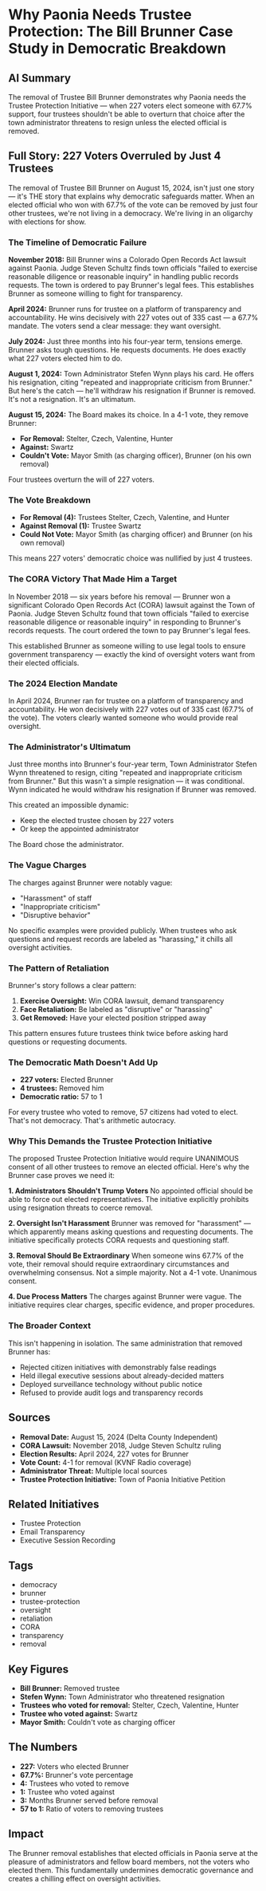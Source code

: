 # Why Paonia Needs Trustee Protection: The Bill Brunner Case Study in Democratic Breakdown

## AI Summary
The removal of Trustee Bill Brunner demonstrates why Paonia needs the Trustee Protection Initiative — when 227 voters elect someone with 67.7% support, four trustees shouldn't be able to overturn that choice after the town administrator threatens to resign unless the elected official is removed.

## Full Story: 227 Voters Overruled by Just 4 Trustees

The removal of Trustee Bill Brunner on August 15, 2024, isn't just one story — it's THE story that explains why democratic safeguards matter. When an elected official who won with 67.7% of the vote can be removed by just four other trustees, we're not living in a democracy. We're living in an oligarchy with elections for show.

### The Timeline of Democratic Failure

**November 2018:** Bill Brunner wins a Colorado Open Records Act lawsuit against Paonia. Judge Steven Schultz finds town officials "failed to exercise reasonable diligence or reasonable inquiry" in handling public records requests. The town is ordered to pay Brunner's legal fees. This establishes Brunner as someone willing to fight for transparency.

**April 2024:** Brunner runs for trustee on a platform of transparency and accountability. He wins decisively with 227 votes out of 335 cast — a 67.7% mandate. The voters send a clear message: they want oversight.

**July 2024:** Just three months into his four-year term, tensions emerge. Brunner asks tough questions. He requests documents. He does exactly what 227 voters elected him to do.

**August 1, 2024:** Town Administrator Stefen Wynn plays his card. He offers his resignation, citing "repeated and inappropriate criticism from Brunner." But here's the catch — he'll withdraw his resignation if Brunner is removed. It's not a resignation. It's an ultimatum.

**August 15, 2024:** The Board makes its choice. In a 4-1 vote, they remove Brunner:
- **For Removal:** Stelter, Czech, Valentine, Hunter
- **Against:** Swartz
- **Couldn't Vote:** Mayor Smith (as charging officer), Brunner (on his own removal)

Four trustees overturn the will of 227 voters.

### The Vote Breakdown

- **For Removal (4):** Trustees Stelter, Czech, Valentine, and Hunter
- **Against Removal (1):** Trustee Swartz
- **Could Not Vote:** Mayor Smith (as charging officer) and Brunner (on his own removal)

This means 227 voters' democratic choice was nullified by just 4 trustees.

### The CORA Victory That Made Him a Target

In November 2018 — six years before his removal — Brunner won a significant Colorado Open Records Act (CORA) lawsuit against the Town of Paonia. Judge Steven Schultz found that town officials "failed to exercise reasonable diligence or reasonable inquiry" in responding to Brunner's records requests. The court ordered the town to pay Brunner's legal fees.

This established Brunner as someone willing to use legal tools to ensure government transparency — exactly the kind of oversight voters want from their elected officials.

### The 2024 Election Mandate

In April 2024, Brunner ran for trustee on a platform of transparency and accountability. He won decisively with 227 votes out of 335 cast (67.7% of the vote). The voters clearly wanted someone who would provide real oversight.

### The Administrator's Ultimatum

Just three months into Brunner's four-year term, Town Administrator Stefen Wynn threatened to resign, citing "repeated and inappropriate criticism from Brunner." But this wasn't a simple resignation — it was conditional. Wynn indicated he would withdraw his resignation if Brunner was removed.

This created an impossible dynamic:
- Keep the elected trustee chosen by 227 voters
- Or keep the appointed administrator

The Board chose the administrator.

### The Vague Charges

The charges against Brunner were notably vague:
- "Harassment" of staff
- "Inappropriate criticism"
- "Disruptive behavior"

No specific examples were provided publicly. When trustees who ask questions and request records are labeled as "harassing," it chills all oversight activities.

### The Pattern of Retaliation

Brunner's story follows a clear pattern:
1. **Exercise Oversight:** Win CORA lawsuit, demand transparency
2. **Face Retaliation:** Be labeled as "disruptive" or "harassing"
3. **Get Removed:** Have your elected position stripped away

This pattern ensures future trustees think twice before asking hard questions or requesting documents.

### The Democratic Math Doesn't Add Up

- **227 voters:** Elected Brunner
- **4 trustees:** Removed him
- **Democratic ratio:** 57 to 1

For every trustee who voted to remove, 57 citizens had voted to elect. That's not democracy. That's arithmetic autocracy.

### Why This Demands the Trustee Protection Initiative

The proposed Trustee Protection Initiative would require UNANIMOUS consent of all other trustees to remove an elected official. Here's why the Brunner case proves we need it:

**1. Administrators Shouldn't Trump Voters**
No appointed official should be able to force out elected representatives. The initiative explicitly prohibits using resignation threats to coerce removal.

**2. Oversight Isn't Harassment**
Brunner was removed for "harassment" — which apparently means asking questions and requesting documents. The initiative specifically protects CORA requests and questioning staff.

**3. Removal Should Be Extraordinary**
When someone wins 67.7% of the vote, their removal should require extraordinary circumstances and overwhelming consensus. Not a simple majority. Not a 4-1 vote. Unanimous consent.

**4. Due Process Matters**
The charges against Brunner were vague. The initiative requires clear charges, specific evidence, and proper procedures.

### The Broader Context

This isn't happening in isolation. The same administration that removed Brunner has:
- Rejected citizen initiatives with demonstrably false readings
- Held illegal executive sessions about already-decided matters
- Deployed surveillance technology without public notice
- Refused to provide audit logs and transparency records

## Sources
- **Removal Date:** August 15, 2024 (Delta County Independent)
- **CORA Lawsuit:** November 2018, Judge Steven Schultz ruling
- **Election Results:** April 2024, 227 votes for Brunner
- **Vote Count:** 4-1 for removal (KVNF Radio coverage)
- **Administrator Threat:** Multiple local sources
- **Trustee Protection Initiative:** Town of Paonia Initiative Petition

## Related Initiatives
- Trustee Protection
- Email Transparency
- Executive Session Recording

## Tags
- democracy
- brunner
- trustee-protection
- oversight
- retaliation
- CORA
- transparency
- removal

## Key Figures
- **Bill Brunner:** Removed trustee
- **Stefen Wynn:** Town Administrator who threatened resignation
- **Trustees who voted for removal:** Stelter, Czech, Valentine, Hunter
- **Trustee who voted against:** Swartz
- **Mayor Smith:** Couldn't vote as charging officer

## The Numbers
- **227:** Voters who elected Brunner
- **67.7%:** Brunner's vote percentage
- **4:** Trustees who voted to remove
- **1:** Trustee who voted against
- **3:** Months Brunner served before removal
- **57 to 1:** Ratio of voters to removing trustees

## Impact
The Brunner removal establishes that elected officials in Paonia serve at the pleasure of administrators and fellow board members, not the voters who elected them. This fundamentally undermines democratic governance and creates a chilling effect on oversight activities.